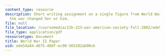 ```yaml
---
content_type: resource
description: Short writing assignment on a single figure from World War II and how
  the war changed her or him.
file: null
file_location: /coursemedia/21h-223-war-american-society-fall-2002/ede54a84d675d0dfec90565282ab90cb_war_3_assign1002.pdf
file_type: application/pdf
resourcetype: Document
title: World War II Paper
uid: ede54a84-d675-d0df-ec90-565282ab90cb
---
```

